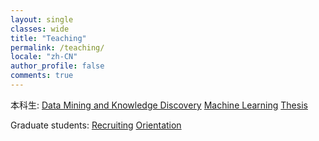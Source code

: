 ```yaml
---
layout: single
classes: wide
title: "Teaching"
permalink: /teaching/
locale: "zh-CN"
author_profile: false
comments: true
---
```


本科生: [Data Mining and Knowledge Discovery](https://XMUDM.github.io/teaching/kdd) [Machine Learning](https://XMUDM.github.io/teaching/ml)  [Thesis](https://XMUDM.github.io/teaching/thesis) 

Graduate students: [Recruiting](https://XMUDM.github.io/teaching/recruit) [Orientation](https://XMUDM.github.io/teaching/orientation) 

